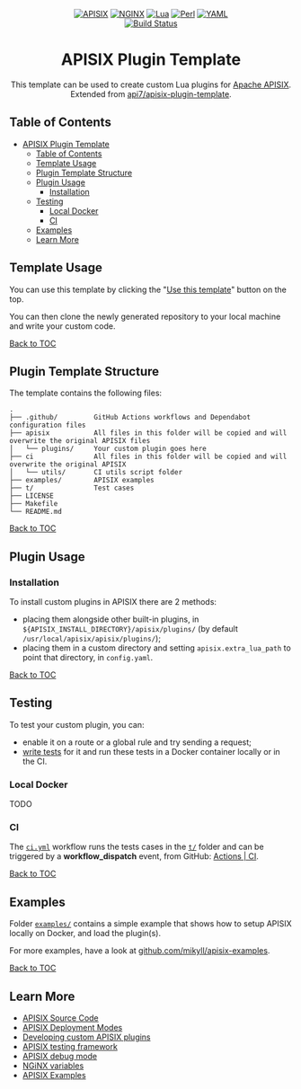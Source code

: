 <div align="center">

[![APISIX][apisix-shield]][apisix-url]
[![NGINX][nginx-shield]][nginx-url]
[![Lua][lua-shield]][lua-url]
[![Perl][perl-shield]][perl-url]
[![YAML][yaml-shield]][yaml-url]\
[![Build Status][build-status-shield]][build-status-url]

# APISIX Plugin Template

This template can be used to create custom Lua plugins for [Apache APISIX](https://github.com/apache/apisix).<br>
Extended from [api7/apisix-plugin-template](https://github.com/api7/apisix-plugin-template).

</div>

## Table of Contents

- [APISIX Plugin Template](#apisix-plugin-template)
  - [Table of Contents](#table-of-contents)
  - [Template Usage](#template-usage)
  - [Plugin Template Structure](#plugin-template-structure)
  - [Plugin Usage](#plugin-usage)
    - [Installation](#installation)
  - [Testing](#testing)
    - [Local Docker](#local-docker)
    - [CI](#ci)
  - [Examples](#examples)
  - [Learn More](#learn-more)

## Template Usage

You can use this template by clicking the "[Use this template](https://github.com/api7/apisix-plugin-template/generate)" button on the top.

You can then clone the newly generated repository to your local machine and write your custom code.

[Back to TOC](#table-of-contents)

## Plugin Template Structure

The template contains the following files:

```lang-none
.
├── .github/         GitHub Actions workflows and Dependabot configuration files
├── apisix           All files in this folder will be copied and will overwrite the original APISIX files
│   └── plugins/     Your custom plugin goes here
├── ci               All files in this folder will be copied and will overwrite the original APISIX
│   └── utils/       CI utils script folder
├── examples/        APISIX examples
├── t/               Test cases
├── LICENSE
├── Makefile
└── README.md
```

[Back to TOC](#table-of-contents)

## Plugin Usage

### Installation

To install custom plugins in APISIX there are 2 methods:

- placing them alongside other built-in plugins, in `${APISIX_INSTALL_DIRECTORY}/apisix/plugins/` (by default `/usr/local/apisix/apisix/plugins/`);
- placing them in a custom directory and setting `apisix.extra_lua_path` to point that directory, in `config.yaml`.

[Back to TOC](#table-of-contents)

## Testing

To test your custom plugin, you can:

- enable it on a route or a global rule and try sending a request;
- [write tests](https://apisix.apache.org/docs/apisix/internal/testing-framework) for it and run these tests in a Docker container locally or in the CI.

### Local Docker

TODO

<!--
This repository contains a [Docker image](examples/apisix-docker-custom/Dockerfile) which builds APISIX from source and installs the NGiNX testing framework. This can be used to run tests locally.
-->

### CI

The [`ci.yml`](.github/workflows/ci.yml) workflow runs the tests cases in the [`t/`](t/) folder and can be triggered by a **workflow_dispatch** event, from GitHub: [Actions | CI](https://github.com/mikyll/apisix-plugin-template/actions/workflows/ci.yml).

[Back to TOC](#table-of-contents)

## Examples

Folder [`examples/`](examples/) contains a simple example that shows how to setup APISIX locally on Docker, and load the plugin(s).

For more examples, have a look at [github.com/mikyll/apisix-examples](https://github.com/mikyll/apisix-examples).

[Back to TOC](#table-of-contents)

## Learn More

- [APISIX Source Code](https://github.com/apache/apisix)
- [APISIX Deployment Modes](https://apisix.apache.org/docs/apisix/deployment-modes/)
- [Developing custom APISIX plugins](https://apisix.apache.org/docs/apisix/plugin-develop)
- [APISIX testing framework](https://apisix.apache.org/docs/apisix/internal/testing-framework)
- [APISIX debug mode](https://apisix.apache.org/docs/apisix/debug-mode/)
- [NGiNX variables](https://nginx.org/en/docs/http/ngx_http_core_module.html#variables)
- [APISIX Examples](https://github.com/mikyll/apisix-examples)

<!-- GitHub Shields -->

[apisix-shield]: https://custom-icon-badges.demolab.com/badge/APISIX-grey.svg?logo=apisix_logo
[apisix-url]: https://apisix.apache.org/
[nginx-shield]: https://img.shields.io/badge/Nginx-%23009639.svg?logo=nginx
[nginx-url]: https://nginx.org/en/
[lua-shield]: https://img.shields.io/badge/Lua-%232C2D72.svg?logo=lua&logoColor=white
[lua-url]: https://www.lua.org/
[perl-shield]: https://img.shields.io/badge/Perl-%2339457E.svg?logo=perl&logoColor=white
[perl-url]: https://www.perl.org/
[yaml-shield]: https://img.shields.io/badge/YAML-%23ffffff.svg?logo=yaml&logoColor=151515
[yaml-url]: https://yaml.org/
[build-status-shield]: https://github.com/mikyll/apisix-plugin-template/actions/workflows/ci.yml/badge.svg
[build-status-url]: https://github.com/mikyll/apisix-plugin-template/actions
